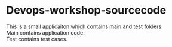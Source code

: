 # Devops-workshop-sourcecode

This is a small applicaiton which contains main and test folders.  
Main contains application code.  
Test contains test cases.  


